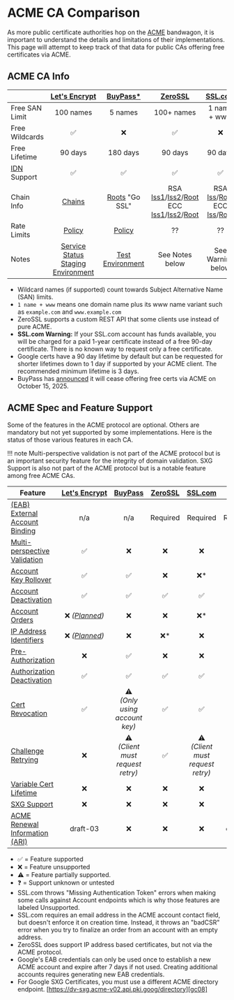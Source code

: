 # ACME CA Comparison

As more public certificate authorities hop on the [ACME][rfc00] bandwagon, it is important to understand the details and limitations of their implementations. This page will attempt to keep track of that data for public CAs offering free certificates via ACME.

## ACME CA Info

|                     | [Let's&nbsp;Encrypt][le01] | [BuyPass*][bp01]       | [ZeroSSL][z01]     | [SSL.com][ss01]    | [Google][gc01]     |
| -------             | :------------------------: | :-------------:        | :------------:     | :-------------:    | :------------:     |
| Free SAN Limit      | 100 names                  | 5 names                | 100+ names         | 1 name + www       | 100+ names         |
| Free Wildcards      | :white_check_mark:         | :x:                    | :white_check_mark: | :x:                | :white_check_mark: |
| Free Lifetime       | 90 days                    | 180 days               | 90 days            | 90 days            | 1*-90 days         |
| [IDN][wk02] Support | :white_check_mark:         | :white_check_mark:     | :white_check_mark: | :white_check_mark: | :x:                |
| Chain Info          | [Chains][le06]             | [Roots][bp04] "Go SSL" | RSA [Iss1][z02]/[Iss2][z03]/[Root][z04]<br />ECC [Iss1][z05]/[Iss2][z06]/[Root][z07] | RSA [Iss][ss02]/[Root][ss03]<br />ECC [Iss][ss06]/[Root][ss07] | [Iss][gc02]/[Root][gc03] |
| Rate Limits         | [Policy][le02]             | [Policy][bp02]         | ??                 | ??                 | [Policy][gc04]     |
| Notes               | [Service Status][le09]<br />[Staging Environment][le03] | [Test Environment][bp03] | See Notes below | See Warning below | [Staging Endpoint][gc06]<br />[Quick Start][gc07] |


* Wildcard names (if supported) count towards Subject Alternative Name (SAN) limits.
* `1 name + www` means one domain name plus its www name variant such as `example.com` and `www.example.com`
* ZeroSSL supports a custom REST API that some clients use instead of pure ACME.
* **SSL.com Warning:** If your SSL.com account has funds available, you will be charged for a paid 1-year certificate instead of a free 90-day certificate. There is no known way to request only a free certificate.
* Google certs have a 90 day lifetime by default but can be requested for shorter lifetimes down to 1 day if supported by your ACME client. The recommended minimum lifetime is 3 days.
* BuyPass has [announced](https://community.buypass.com/t/y4y130p) it will cease offering free certs via ACME on October 15, 2025.

## ACME Spec and Feature Support

Some of the features in the ACME protocol are optional. Others are mandatory but not yet supported by some implementations. Here is the status of those various features in each CA.

!!! note
    Multi-perspective validation is not part of the ACME protocol but is an important security feature for the integrity of domain validation.
    SXG Support is also not part of the ACME protocol but is a notable feature among free ACME CAs.

| Feature                                      | [Let's&nbsp;Encrypt][le01] | [BuyPass][bp01]                              | [ZeroSSL][z01]     | [SSL.com][ss01]                              | [Google][gc01]      |
| -------                                      | :------------------------: | :-------------:                              | :------------:     | :-------------:                              | :------------:      |
| [(EAB) External<br />Account Binding][rfc01] | n/a                        | n/a                                          | Required           | Required                                     | Required*           |
| [Multi-perspective<br />Validation][le05]    | :white_check_mark:         | :x:                                          | :x:                | :x:                                          | :white_check_mark:  |
| [Account<br />Key Rollover][rfc02]           | :white_check_mark:         | :white_check_mark:                           | :x:                | :x:*                                         | :white_check_mark:  |
| [Account<br />Deactivation][rfc03]           | :white_check_mark:         | :white_check_mark:                           | :white_check_mark: | :white_check_mark:                           | :white_check_mark:  |
| [Account<br />Orders][rfc04]                 | :x: *([Planned][le07])*    | :x:                                          | :x:                | :x:*                                         | :x:                 |
| [IP Address<br />Identifiers][rfc05]         | :x: *([Planned][le08])*    | :x:                                          | :x:*               | :x:                                          | :x:                 |
| [Pre-Authorization][rfc06]                   | :x:                        | :white_check_mark:                           | :x:                | :x:                                          | :x:                 |
| [Authorization<br />Deactivation][rfc07]     | :white_check_mark:         | :white_check_mark:                           | :white_check_mark: | :white_check_mark:                           | :white_check_mark:  |
| [Cert<br />Revocation][rfc08]                | :white_check_mark:         | :warning:<br />*(Only using account key)*    | :white_check_mark: | :white_check_mark:                           | :white_check_mark:  |
| [Challenge<br />Retrying][rfc09]             | :x:                        | :warning:<br />*(Client must request retry)* | :white_check_mark: | :warning:<br />*(Client must request retry)* | :x:                 |
| [Variable Cert Lifetime][rfc10]              | :x:                        | :x:                                          | :x:                | :x:                                          | :white_check_mark:  |
| [SXG Support][gc09]                          | :x:                        | :x:                                          | :x:                | :x:                                          | :white_check_mark:* |
| [ACME Renewal Information (ARI)][rfc11]      | draft-03                   | :x:                                          | :x:                | :x:                                          | draft-03            |


* :white_check_mark: = Feature supported
* :x: = Feature unsupported
* :warning: = Feature partially supported.
* :question: = Support unknown or untested
* SSL.com throws "Missing Authentication Token" errors when making some calls against Account endpoints which is why those features are labeled Unsupported.
* SSL.com requires an email address in the ACME account contact field, but doesn't enforce it on creation time. Instead, it throws an "badCSR" error when you try to finalize an order from an account with an empty address.
* ZeroSSL does support IP address based certificates, but not via the ACME protocol.
* Google's EAB credentials can only be used once to establish a new ACME account and expire after 7 days if not used. Creating additional accounts requires generating new EAB credentials.
* For Google SXG Certificates, you must use a different ACME directory endpoint. [https://dv-sxg.acme-v02.api.pki.goog/directory][gc08]


[wk01]: https://en.wikipedia.org/wiki/Domain-validated_certificate
[wk02]: https://en.wikipedia.org/wiki/Internationalized_domain_name
[le01]: https://letsencrypt.org/
[le02]: https://letsencrypt.org/docs/rate-limits/
[le03]: https://letsencrypt.org/docs/staging-environment/
[le04]: https://acme-v02.api.letsencrypt.org/directory
[le05]: https://letsencrypt.org/2020/02/19/multi-perspective-validation.html
[le06]: https://letsencrypt.org/certificates/
[le07]: https://github.com/letsencrypt/boulder/issues/3335
[le08]: https://github.com/letsencrypt/boulder/issues/2706
[le09]: https://letsencrypt.status.io/
[le10]: https://acme-v02.api.letsencrypt.org/directory
[rfc00]: https://datatracker.ietf.org/doc/html/rfc8555
[rfc01]: https://datatracker.ietf.org/doc/html/rfc8555#section-7.3.4
[rfc02]: https://datatracker.ietf.org/doc/html/rfc8555#section-7.3.5
[rfc03]: https://datatracker.ietf.org/doc/html/rfc8555#section-7.3.6
[rfc04]: https://datatracker.ietf.org/doc/html/rfc8555#section-7.1.2.1
[rfc05]: https://datatracker.ietf.org/doc/html/rfc8738
[rfc06]: https://datatracker.ietf.org/doc/html/rfc8555#section-7.4.1
[rfc07]: https://datatracker.ietf.org/doc/html/rfc8555#section-7.5.2
[rfc08]: https://datatracker.ietf.org/doc/html/rfc8555#section-7.6
[rfc09]: https://datatracker.ietf.org/doc/html/rfc8555#section-8.2
[rfc10]: https://datatracker.ietf.org/doc/html/rfc8555#section-7.1.3
[rfc11]: https://datatracker.ietf.org/doc/draft-ietf-acme-ari/
[bp01]: https://www.buypass.com/
[bp02]: https://community.buypass.com/t/m2r5cj/rate-limits
[bp03]: https://api.test4.buypass.no/acme/directory
[bp04]: https://www.buypass.com/security/buypass-root-certificates
[bp05]: https://api.buypass.com/acme/directory
[z01]: https://zerossl.com/
[z02]: https://crt.sh/?q=c81a8bd1f9cf6d84c525f378ca1d3f8c30770e34
[z03]: https://crt.sh/?q=d89e3bd43d5d909b47a18977aa9d5ce36cee184c
[z04]: https://crt.sh/?q=d1eb23a46d17d68fd92564c2f1f1601764d8e349
[z05]: https://crt.sh/?q=7f95276d4951499fd756df344aa24fb38ceaf678
[z06]: https://crt.sh/?q=ca7788c32da1e4b7863a4fb57d00b55ddacbc7f9
[z07]: https://crt.sh/?q=d1eb23a46d17d68fd92564c2f1f1601764d8e349
[z08]: https://acme.zerossl.com/v2/DV90
[ss01]: https://www.ssl.com/
[ss02]: https://crt.sh/?q=33ee4e370a8d90fd4b1445e672226c4b829cc6d2
[ss03]: https://crt.sh/?q=b7ab3308d1ea4477ba1480125a6fbda936490cbb
[ss04]: https://acme.ssl.com/sslcom-dv-rsa
[ss05]: https://acme.ssl.com/sslcom-dv-ecc
[ss06]: https://crt.sh/?q=9219612e901c4904f9835ee8c2add54ff0b797fd
[ss07]: https://crt.sh/?q=c3197c3924e654af1bc4ab20957ae2c30e13026a
[gc01]: https://cloud.google.com/certificate-manager/docs/public-ca
[gc02]: https://crt.sh/?q=9c0b252a678a087fbee496a44377f7556ac605e7
[gc03]: https://crt.sh/?q=e1c950e6ef22f84c5645728b922060d7d5a7a3e8
[gc04]: https://cloud.google.com/certificate-manager/docs/quotas
[gc05]: https://dv.acme-v02.api.pki.goog/directory
[gc06]: https://dv.acme-v02.test-api.pki.goog/directory
[gc07]: https://cloud.google.com/certificate-manager/docs/public-ca-tutorial
[gc08]: https://dv-sxg.acme-v02.api.pki.goog/directory
[gc09]: https://web.dev/signed-exchanges/
